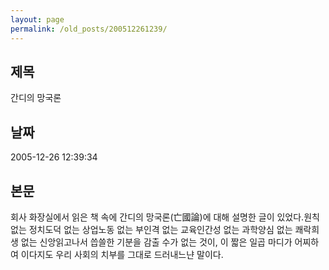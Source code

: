 ```yaml
---
layout: page
permalink: /old_posts/200512261239/
---
```


## 제목
간디의 망국론

## 날짜
2005-12-26 12:39:34

## 본문
회사 화장실에서 읽은 책 속에 간디의 망국론(亡國論)에 대해 설명한 글이 있었다.원칙 없는 정치도덕 없는 상업노동 없는 부인격 없는 교육인간성 없는 과학양심 없는 쾌락희생 없는 신앙읽고나서 씁쓸한 기분을 감출 수가 없는 것이, 이 짧은 일곱 마디가 어찌하여 이다지도 우리 사회의 치부를 그대로 드러내느냔 말이다.
